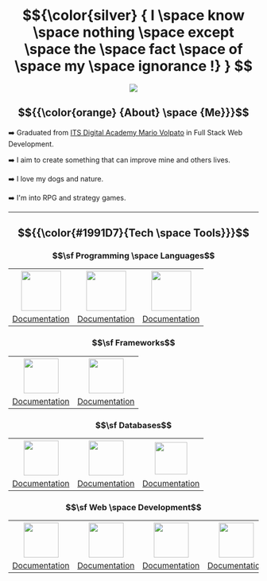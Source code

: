 # $${\color{silver}  { I \space know \space nothing \space except \space the \space fact \space of \space my \space ignorance !} } $$

<p align="center">
  <img src="https://64.media.tumblr.com/9a0b871fb2167a4cb290378340ca0fcf/c6d1989e69679318-a2/s400x600/d0b9e100cff357afd107ce9c2e62c28fa7e8b055.gif">
</p>

## $${{\color{orange} {About} \space {Me}}}$$ 

➡️ Graduated from [ITS Digital Academy Mario Volpato](https://itsdigitalacademy.com/) in Full Stack Web Development.

➡️ I aim to create something that can improve mine and others lives.

➡️ I love my dogs and nature.

➡️ I'm into RPG and strategy games.

---


## $${{\color{#1991D7}{Tech \space Tools}}}$$

### $$\sf Programming \space Languages$$

<div align="center" >
  <table>
    <tr>
      <th><a href="https://learn.microsoft.com/en-us/dotnet/csharp/"><img src="https://cdnlogo.com/logos/c/27/c.svg" height="80"></th>
      <th><a href="https://devdocs.io/javascript/"><img src="https://upload.wikimedia.org/wikipedia/commons/thumb/6/6a/JavaScript-logo.png/600px-JavaScript-logo.png?20120221235433" height="80"></th>
      <th><a href="https://devdocs.io/typescript/"><img src="https://upload.wikimedia.org/wikipedia/commons/thumb/4/4c/Typescript_logo_2020.svg/1200px-Typescript_logo_2020.svg.png" height="80"></th>
    </tr>
    <tr>
      <td><a href="https://learn.microsoft.com/en-us/dotnet/csharp/">Documentation</a></td>
      <td><a href="https://devdocs.io/javascript/">Documentation</a></td>
      <td><a href="https://devdocs.io/typescript/">Documentation</a></td>
    </tr>
  </table>
</div>

### $$\sf Frameworks$$

<div align="center">
  <table>
    <tr>
      <th><a href="https://learn.microsoft.com/en-us/dotnet/"><img src="https://upload.wikimedia.org/wikipedia/commons/thumb/e/ee/.NET_Core_Logo.svg/2048px-.NET_Core_Logo.svg.png" height="70"></th>
      <th><a href="https://nextjs.org/"><img src="https://cdn.worldvectorlogo.com/logos/next-js.svg" height="70"></th>
    </tr>
    <tr>
      <td><a href="https://learn.microsoft.com/en-us/dotnet/">Documentation</a></td>
      <td><a href="https://nextjs.org/">Documentation</a></td>
    </tr>
  </table>
</div>

### $$\sf Databases$$

<div align="center">
  <table>
    <tr>
      <th><a href="https://dev.mysql.com/doc/"><img src="https://www.seekpng.com/png/full/336-3362777_mysql-logo-black-and-white-close-icon-png.png" height="70"></th>
      <th><a href="https://www.mongodb.com/docs/"><img src="https://cdn.icon-icons.com/icons2/2415/PNG/512/mongodb_original_logo_icon_146424.png" height="70"></th>
      <th><a href="https://learn.microsoft.com/en-us/sql/sql-server/?view=sql-server-ver16"><img src="https://compassconsult.com/wp-content/uploads/2016/01/SQL-Server-logo.png" height="65"></th>
    </tr>
    <tr>
      <td><a href="https://dev.mysql.com/doc/">Documentation</a></td>
      <td><a href="https://www.mongodb.com/docs/">Documentation</a></td>
      <td><a href="https://learn.microsoft.com/en-us/sql/sql-server/?view=sql-server-ver16">Documentation</a></td>
    </tr>
  </table>
</div>

### $$\sf Web \space Development$$

<div align="center">
  <table>
    <tr>
      <th><a href="https://www.w3schools.com/html/html_intro.asp"><img src="https://www.w3.org/html/logo/downloads/HTML5_Badge_512.png" height="70"></th>
      <th><a href="https://www.w3schools.com/css/default.asp"><img src="https://upload.wikimedia.org/wikipedia/commons/thumb/6/62/CSS3_logo.svg/800px-CSS3_logo.svg.png" height="70"></th>
      <th><a href="https://nodejs.org/en/docs"><img src="https://upload.wikimedia.org/wikipedia/commons/thumb/d/d9/Node.js_logo.svg/2560px-Node.js_logo.svg.png" height="70"></th>
      <th><a href="https://expressjs.com/"><img src="https://ajeetchaulagain.com/static/7cb4af597964b0911fe71cb2f8148d64/87351/express-js.png" height="70"></th>
    </tr>
    <tr>
      <td><a href="https://www.w3schools.com/html/html_intro.asp">Documentation</a></td>
      <td><a href="https://www.w3schools.com/css/default.asp">Documentation</a></td>
      <td><a href="https://nodejs.org/en/docs">Documentation</a></td>
      <td><a href="https://expressjs.com/">Documentation</a></td>
    </tr>
  </table>
</div>



